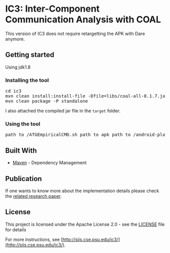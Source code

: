 # IC3: Inter-Component Communication Analysis with COAL

This version of IC3 does not require retargetting the APK with Dare anymore.

## Getting started

Using jdk1.8

### Installing the tool

<pre>
cd ic3
mvn clean install:install-file -Dfile=libs/coal-all-0.1.7.jar -DgroupId=edu.psu.cse.siis -DartifactId=coal -Dversion=0.1.7 -Dpackaging=jar
mvn clean package -P standalone
</pre>

I also attached the compiled jar file in the `target` folder.

### Using the tool

<pre>
path_to_/ATGEmpiricalCMD.sh path_to_apk path_to_/android-platforms result_dir
</pre>

## Built With

* [Maven](https://maven.apache.org/) - Dependency Management

## Publication

If one wants to know more about the implementation details please check the [related research paper](https://docteau.github.io/pubs/octeau-icse15.pdf).

## License

This project is licensed under the Apache License 2.0 - see the [LICENSE](LICENSE.txt) file for details

For more instructions, see [http://siis.cse.psu.edu/ic3/](http://siis.cse.psu.edu/ic3/).
